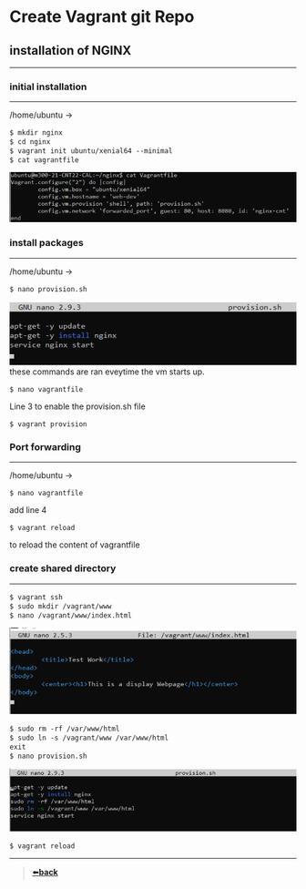 # Create Vagrant git Repo
## installation of NGINX

---

### initial installation

---
/home/ubuntu ->  
```
$ mkdir nginx  
$ cd nginx  
$ vagrant init ubuntu/xenial64 --minimal  
$ cat vagrantfile  
```
![cat-vagrantfile](images/Vgrtant_GitRepo_01.png)

### install packages

---
/home/ubuntu ->
```
$ nano provision.sh
```
![cat-provision.sh](images/Vgrtant_GitRepo_02.png)  
these commands are ran eveytime the vm starts up.

```
$ nano vagrantfile
```
Line 3 to enable the provision.sh file

```
$ vagrant provision
```

### Port forwarding

---

/home/ubuntu ->
```
$ nano vagrantfile
```  
add line 4

```
$ vagrant reload
```  
to reload the content of vagrantfile

### create shared directory

---

```
$ vagrant ssh
$ sudo mkdir /vagrant/www
$ nano /vagrant/www/index.html
```  
![cat-provision.sh](images/Vgrtant_GitRepo_03.png)  
```
$ sudo rm -rf /var/www/html
$ sudo ln -s /vagrant/www /var/www/html
exit
$ nano provision.sh
```  
![nano-provision.sh](images/Vgrtant_GitRepo_04.png)  
```
$ vagrant reload
```  

---

>[⬅️**back**](../README.md)








